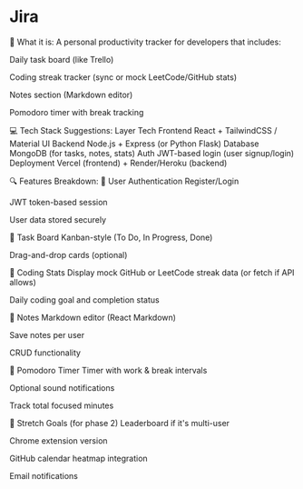 # Jira
📌 What it is:
A personal productivity tracker for developers that includes:

Daily task board (like Trello)

Coding streak tracker (sync or mock LeetCode/GitHub stats)

Notes section (Markdown editor)

Pomodoro timer with break tracking

💻 Tech Stack Suggestions:
Layer	Tech
Frontend	React + TailwindCSS / Material UI
Backend	Node.js + Express (or Python Flask)
Database	MongoDB (for tasks, notes, stats)
Auth	JWT-based login (user signup/login)
Deployment	Vercel (frontend) + Render/Heroku (backend)

🔍 Features Breakdown:
🔹 User Authentication
Register/Login

JWT token-based session

User data stored securely

🔹 Task Board
Kanban-style (To Do, In Progress, Done)

Drag-and-drop cards (optional)

🔹 Coding Stats
Display mock GitHub or LeetCode streak data (or fetch if API allows)

Daily coding goal and completion status

🔹 Notes
Markdown editor (React Markdown)

Save notes per user

CRUD functionality

🔹 Pomodoro Timer
Timer with work & break intervals

Optional sound notifications

Track total focused minutes

🚀 Stretch Goals (for phase 2)
Leaderboard if it's multi-user

Chrome extension version

GitHub calendar heatmap integration

Email notifications
